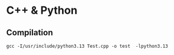 # C++ & Python

## Compilation

```shell
gcc -I/usr/include/python3.13 Test.cpp -o test  -lpython3.13
```
